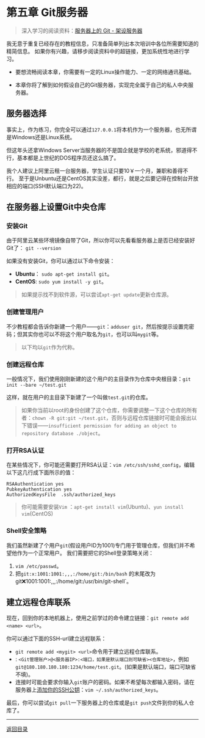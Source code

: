 # 第五章 Git服务器
> 深入学习的阅读资料：[服务器上的 Git - 架设服务器](https://git-scm.com/book/zh/v1/%E6%9C%8D%E5%8A%A1%E5%99%A8%E4%B8%8A%E7%9A%84-Git-%E6%9E%B6%E8%AE%BE%E6%9C%8D%E5%8A%A1%E5%99%A8)

我无意于重复已经存在的教程信息，只准备简单列出本次培训中各位所需要知道的精简信息。
如果你有兴趣，请移步阅读资料中的超链接，更加系统性地进行学习。

- 要想流畅阅读本章，你需要有一定的Linux操作能力、一定的网络通讯基础。

- 本章你将了解到如何假设自己的Git服务器，实现完全属于自己的私人中央服务器。

## 服务器选择

事实上，作为练习，你完全可以通过`127.0.0.1`将本机作为一个服务器，也无所谓是Windows还是Linux系统。

但这年头还拿Windows Server当服务器的不是国企就是学校的老系统，邪道得不行，基本都是上世纪的DOS程序员还这么搞了。

我个人建议上阿里云租一台服务器，学生认证只要10￥一个月，兼职和善得不行。
至于是Unbuntu还是CentOS其实没差，都行，就是之后要记得在控制台开放相应的端口(SSH默认端口为22)。

## 在服务器上设置Git中央仓库
### 安装Git

由于阿里云某些环境镜像自带了Git，所以你可以先看看服务器上是否已经安装好Git了：
`git --version`

如果没有安装Git，你可以通过以下命令安装：

- **Ubuntu**： `sudo apt-get install git`。
- **CentOS**:  `sudo yum install -y git`。

> 如果提示找不到软件源，可以尝试`apt-get update`更新仓库源。

### 创建管理用户

不少教程都会告诉你新建一个用户——`git`：`adduser git`，然后按提示设置完密码；但其实你也可以不将这个用户取名为`git`，也可以叫`mygit`等。

> 以下均以`git`作为代称。

### 创建远程仓库

一般情况下，我们使用刚刚新建的这个用户的主目录作为仓库中央根目录：`git init --bare ~/test.git`

这样，就在用户的主目录下新建了一个叫做`test.git`的仓库。

> 如果你当前以root的身份创建了这个仓库，你需要调整一下这个仓库的所有者：`chown -R git:git ~/test.git`，否则与远程仓库链接时可能会报出以下错误——`insufficient permission for adding an object to repository database ./object`。

### 打开RSA认证

在某些情况下，你可能还需要打开RSA认证：`vim /etc/ssh/sshd_config`，编辑以下这几行成下面所示的值：
```
RSAAuthentication yes     
PubkeyAuthentication yes     
AuthorizedKeysFile  .ssh/authorized_keys
```

> 你可能需要安装`Vim` ：`apt-get install vim`(Ubuntu)、`yun install vim`(CentOS)

### Shell安全策略

我们虽然新建了个用户`git`(假设用户ID为1001)专门用于管理仓库，但我们并不希望他作为一个正常用户。
我们需要把它的Shell登录策略关闭：

1. `vim /etc/passwd`。
2. 把`git:x:1001:1001:,,,:/home/git:/bin/bash` 的末尾改为`
 `git:x:1001:1001:,,,:/home/git:/usr/bin/git-shell`。


## 建立远程仓库联系

现在，回到你的本地机器上，使用之前学过的命令建立链接：`git remote add <name> <url>`。

你可以通过下面的SSH-url建立远程联系：

- `git remote add <mygit> <url>`命令用于建立远程仓库联系。
- **<url>**: `<Git管理账户>@<服务器IP>:<端口，如果是默认端口则可缺省><仓库地址>`，例如`git@180.180.180.180:1234/home/test.git`。(如果是默认端口，端口可缺省不填)。
- 连接时可能会要求你输入`git`账户的密码。如果不希望每次都输入密码，请在服务器上[添加你的SSH公钥](https://git-scm.com/book/zh/v1/%E6%9C%8D%E5%8A%A1%E5%99%A8%E4%B8%8A%E7%9A%84-Git-%E6%9E%B6%E8%AE%BE%E6%9C%8D%E5%8A%A1%E5%99%A8)：`vim ~/.ssh/authorized_keys`。

最后，你可以尝试`git pull`一下服务器上的仓库或是`git push`文件到你的私人仓库了。

---

[返回目录](https://github.com/WhiteRobe/TIC2019GitTrain/blob/master/README.md)